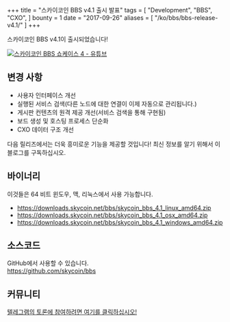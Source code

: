 +++
title = "스카이코인 BBS v4.1 출시 발표"
tags = [
    "Development",
    "BBS",
    "CXO",
]
bounty = 1
date = "2017-09-26"
aliases = [
	"/ko/bbs/bbs-release-v4.1/"
]
+++

스카이코인 BBS v4.1이 출시되었습니다!

[![스카이코인 BBS 쇼케이스 4 - 유튜브](/img/bbs-4.jpg)](https://youtu.be/6ZqwgefYauU)

## 변경 사항
- 사용자 인터페이스 개선
- 실행된 서비스 검색(다른 노드에 대한 연결이 이제 자동으로 관리됩니다.)
- 게시판 컨텐츠의 원격 제공 개선(서비스 검색을 통해 구현됨)
- 보드 생성 및 호스팅 프로세스 단순화
- CXO 데이터 구조 개선

다음 릴리즈에서는 더욱 흥미로운 기능을 제공할 것입니다! 최신 정보를 알기 위해서 이 블로그를 구독하십시오.

## 바이너리

이것들은 64 비트 윈도우, 맥, 리눅스에서 사용 가능합니다.

- https://downloads.skycoin.net/bbs/skycoin_bbs_4.1_linux_amd64.zip
- https://downloads.skycoin.net/bbs/skycoin_bbs_4.1_osx_amd64.zip
- https://downloads.skycoin.net/bbs/skycoin_bbs_4.1_windows_amd64.zip

## 소스코드

GitHub에서 사용할 수 있습니다. \
https://github.com/skycoin/bbs

## 커뮤니티

[텔레그램의 토론에 참여하려면 여기를 클릭하십시오!](https://t.me/skycoinbbs)
